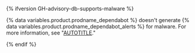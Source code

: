 {% ifversion GH-advisory-db-supports-malware %}

{% data variables.product.prodname_dependabot %} doesn't generate {% data variables.product.prodname_dependabot_alerts %} for malware. For more information, see "[AUTOTITLE](/code-security/security-advisories/working-with-global-security-advisories-from-the-github-advisory-database/about-the-github-advisory-database#malware-advisories)."

{% endif %}
